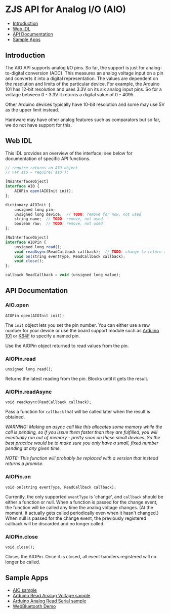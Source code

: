 ZJS API for Analog I/O (AIO)
============================

* [Introduction](#introduction)
* [Web IDL](#web-idl)
* [API Documentation](#api-documentation)
* [Sample Apps](#sample-apps)

Introduction
------------
The AIO API supports analog I/O pins. So far, the support is just for
analog-to-digital conversion (ADC). This measures an analog voltage input on a
pin and converts it into a digital representation. The values are dependent on
the resolution and limits of the particular device. For example, the Arduino 101
has 12-bit resolution and uses 3.3V on its six analog input pins. So for a
voltage between 0 - 3.3V it returns a digital value of 0 - 4095.

Other Arduino devices typically have 10-bit resolution and some may use 5V as
the upper limit instead.

Hardware may have other analog features such as comparators but so far, we do
not have support for this.

Web IDL
-------
This IDL provides an overview of the interface; see below for documentation of
specific API functions.

```javascript
// require returns an AIO object
// var aio = require('aio');

[NoInterfaceObject]
interface AIO {
    AIOPin open(AIOInit init);
};

dictionary AIOInit {
    unsigned long pin;
    unsigned long device;  // TODO: remove for now, not used
    string name;  // TODO: remove, not used
    boolean raw;  // TODO: remove, not used
};

[NoInterfaceObject]
interface AIOPin {
    unsigned long read();
    void readAsync(ReadCallback callback);  // TODO: change to return a promise
    void on(string eventType, ReadCallback callback);
    void close();
};

callback ReadCallback = void (unsigned long value);
```

API Documentation
-----------------
### AIO.open

`AIOPin open(AIOInit init);`

The `init` object lets you set the pin number. You can either use a raw
number for your device or use the board support module such as
[Arduino 101](./a101_pins.md) or [K64F](./k64f_pins.md) to specify a named pin.

Use the AIOPin object returned to read values from the pin.

### AIOPin.read

`unsigned long read();`

Returns the latest reading from the pin. Blocks until it gets the result.

### AIOPin.readAsync

`void readAsync(ReadCallback callback);`

Pass a function for `callback` that will be called later when the result is
obtained.

*WARNING: Making an async call like this allocates some memory while the call
is pending, so if you issue them faster than they are fulfilled, you will
eventually run out of memory - pretty soon on these small devices. So the best
practice would be to make sure you only have a small, fixed number pending at
any given time.*

*NOTE: This function will probably be replaced with a version that instead
returns a promise.*

### AIOPin.on

`void on(string eventType, ReadCallback callback);`

Currently, the only supported `eventType` is 'change', and `callback` should
be either a function or null. When a function is passed for the change event,
the function will be called any time the analog voltage changes. (At the moment,
it actually gets called periodically even when it hasn't changed.) When null is
passed for the change event, the previously registered callback will be
discarded and no longer called.

### AIOPin.close

`void close();`

Closes the AIOPin. Once it is closed, all event handlers registered will no
longer be called.

Sample Apps
-----------
* [AIO sample](../samples/AIO.js)
* [Arduino Read Analog Voltage sample](../samples/arduino/basics/ReadAnalogVoltage.js)
* [Arduino Analog Read Serial sample](../samples/arduino/basics/AnalogReadSerial.js)
* [WebBluetooth Demo](../samples/WebBluetoothDemo.js)

